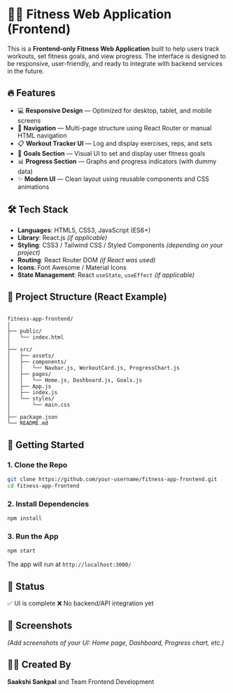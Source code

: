 # 🏋️‍♀️ Fitness Web Application (Frontend)

This is a **Frontend-only Fitness Web Application** built to help users track workouts, set fitness goals, and view progress. The interface is designed to be responsive, user-friendly, and ready to integrate with backend services in the future.

## 🔥 Features

- 💻 **Responsive Design** — Optimized for desktop, tablet, and mobile screens
- 🧭 **Navigation** — Multi-page structure using React Router or manual HTML navigation
- 📋 **Workout Tracker UI** — Log and display exercises, reps, and sets
- 🎯 **Goals Section** — Visual UI to set and display user fitness goals
- 📊 **Progress Section** — Graphs and progress indicators (with dummy data)
- ✨ **Modern UI** — Clean layout using reusable components and CSS animations

## 🛠️ Tech Stack

- **Languages**: HTML5, CSS3, JavaScript (ES6+)
- **Library**: React.js *(if applicable)*  
- **Styling**: CSS3 / Tailwind CSS / Styled Components *(depending on your project)*  
- **Routing**: React Router DOM *(if React was used)*  
- **Icons**: Font Awesome / Material Icons  
- **State Management**: React `useState`, `useEffect` *(if applicable)*

## 📁 Project Structure (React Example)

```

fitness-app-frontend/
│
├── public/
│   └── index.html
│
├── src/
│   ├── assets/
│   ├── components/
│   │   └── Navbar.js, WorkoutCard.js, ProgressChart.js
│   ├── pages/
│   │   └── Home.js, Dashboard.js, Goals.js
│   ├── App.js
│   ├── index.js
│   └── styles/
│       └── main.css
│
├── package.json
└── README.md

````

## 🚀 Getting Started

### 1. Clone the Repo
```bash
git clone https://github.com/your-username/fitness-app-frontend.git
cd fitness-app-frontend
````

### 2. Install Dependencies

```bash
npm install
```

### 3. Run the App

```bash
npm start
```

The app will run at `http://localhost:3000/`

## 🧪 Status

✅ UI is complete
❌ No backend/API integration yet

## 📸 Screenshots

*(Add screenshots of your UI: Home page, Dashboard, Progress chart, etc.)*

## 🙋‍♀️ Created By

**Saakshi Sankpal** and Team
Frontend Development 
